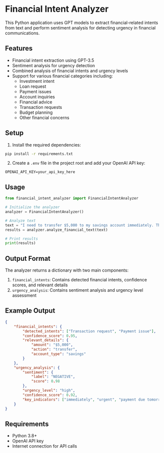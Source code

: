 # Financial Intent Analyzer

This Python application uses GPT models to extract financial-related intents from text and perform sentiment analysis for detecting urgency in financial communications.

## Features

- Financial intent extraction using GPT-3.5
- Sentiment analysis for urgency detection
- Combined analysis of financial intents and urgency levels
- Support for various financial categories including:
  - Investment intent
  - Loan request
  - Payment issues
  - Account inquiries
  - Financial advice
  - Transaction requests
  - Budget planning
  - Other financial concerns

## Setup

1. Install the required dependencies:
```bash
pip install -r requirements.txt
```

2. Create a `.env` file in the project root and add your OpenAI API key:
```
OPENAI_API_KEY=your_api_key_here
```

## Usage

```python
from financial_intent_analyzer import FinancialIntentAnalyzer

# Initialize the analyzer
analyzer = FinancialIntentAnalyzer()

# Analyze text
text = "I need to transfer $5,000 to my savings account immediately. This is urgent as I have a payment due tomorrow."
results = analyzer.analyze_financial_text(text)

# Print results
print(results)
```

## Output Format

The analyzer returns a dictionary with two main components:

1. `financial_intents`: Contains detected financial intents, confidence scores, and relevant details
2. `urgency_analysis`: Contains sentiment analysis and urgency level assessment

## Example Output

```json
{
    "financial_intents": {
        "detected_intents": ["Transaction request", "Payment issue"],
        "confidence_score": 0.95,
        "relevant_details": {
            "amount": "$5,000",
            "action": "transfer",
            "account_type": "savings"
        }
    },
    "urgency_analysis": {
        "sentiment": {
            "label": "NEGATIVE",
            "score": 0.98
        },
        "urgency_level": "high",
        "confidence_score": 0.92,
        "key_indicators": ["immediately", "urgent", "payment due tomorrow"]
    }
}
```

## Requirements

- Python 3.8+
- OpenAI API key
- Internet connection for API calls 